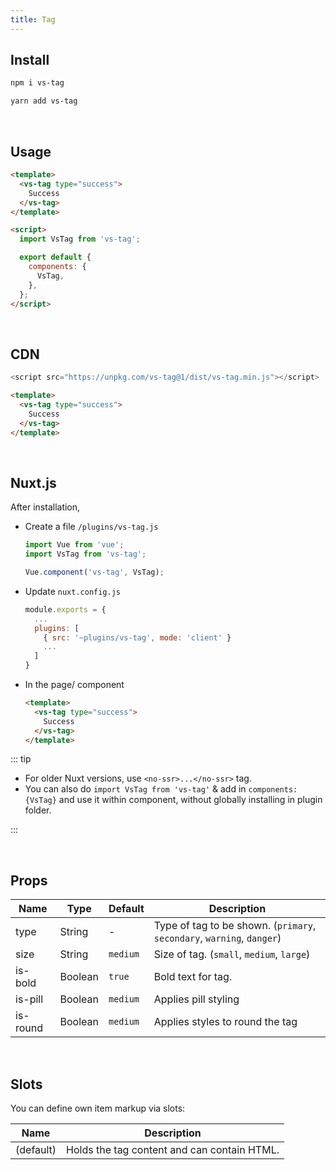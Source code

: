 ```yaml
---
title: Tag
---
```


<masthead title="Tag" description="A simple vue tag.">
  <component-links
    codesandbox="https://codesandbox.io/s/vs-tag-l7q3d"
    github="https://github.com/ashwinkshenoy/vue-simple/tree/master/packages/vs-tag"
    packageName="vs-tag">
  </component-links>
</masthead>

## Install

```bash
npm i vs-tag
```

```bash
yarn add vs-tag
```

<br />

## Usage

```html
<template>
  <vs-tag type="success">
    Success
  </vs-tag>
</template>

<script>
  import VsTag from 'vs-tag';

  export default {
    components: {
      VsTag,
    },
  };
</script>
```

<br />

## CDN

```javascript
<script src="https://unpkg.com/vs-tag@1/dist/vs-tag.min.js"></script>
```

```html
<template>
  <vs-tag type="success">
    Success
  </vs-tag>
</template>
```

<br />

## Nuxt.js

After installation,

- Create a file `/plugins/vs-tag.js`

  ```javascript
  import Vue from 'vue';
  import VsTag from 'vs-tag';

  Vue.component('vs-tag', VsTag);
  ```

- Update `nuxt.config.js`
  ```javascript
  module.exports = {
    ...
    plugins: [
      { src: '~plugins/vs-tag', mode: 'client' }
      ...
    ]
  }
  ```
- In the page/ component

  ```html
  <template>
    <vs-tag type="success">
      Success
    </vs-tag>
  </template>
  ```

::: tip

- For older Nuxt versions, use `<no-ssr>...</no-ssr>` tag.
- You can also do
  `import VsTag from 'vs-tag'`
  & add in `components:{VsTag}` and use it within component, without globally installing in plugin folder.

:::

<br />

## Props

| Name     | Type    | Default  | Description                                                            |
| -------- | ------- | -------- | ---------------------------------------------------------------------- |
| type     | String  | -        | Type of tag to be shown. (`primary`, `secondary`, `warning`, `danger`) |
| size     | String  | `medium` | Size of tag. (`small`, `medium`, `large`)                              |
| is-bold  | Boolean | `true`   | Bold text for tag.                                                     |
| is-pill  | Boolean | `medium` | Applies pill styling                                                   |
| is-round | Boolean | `medium` | Applies styles to round the tag                                        |

<br />

## Slots

You can define own item markup via slots:

| Name      | Description                                 |
| --------- | ------------------------------------------- |
| (default) | Holds the tag content and can contain HTML. |
